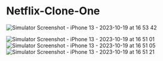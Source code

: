 # Netflix-Clone-One

![Simulator Screenshot - iPhone 13 - 2023-10-19 at 16 53 42](https://github.com/jaloldcoder98/Netflix-Clone-One/assets/77582341/d46e63db-9d28-4692-b9f6-b6de321b6883)

![Simulator Screenshot - iPhone 13 - 2023-10-19 at 16 51 01](https://github.com/jaloldcoder98/Netflix-Clone-One/assets/77582341/e2bab572-3718-4664-97c1-c9966be4e908)
![Simulator Screenshot - iPhone 13 - 2023-10-19 at 16 51 05](https://github.com/jaloldcoder98/Netflix-Clone-One/assets/77582341/4f032c9a-d295-4e5b-9b0c-d4393c216a7c)
![Simulator Screenshot - iPhone 13 - 2023-10-19 at 16 51 21](https://github.com/jaloldcoder98/Netflix-Clone-One/assets/77582341/a957f3bd-526c-42c9-a82a-b6346b5106a4)
